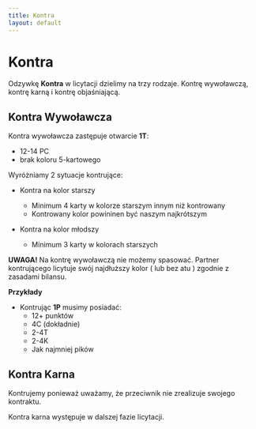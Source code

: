 ```yaml
---
title: Kontra
layout: default
---
```


# Kontra

Odzywkę **Kontra** w licytacji dzielimy na trzy rodzaje. Kontrę wywoławczą, kontrę karną i kontrę objaśniającą.


## Kontra Wywoławcza

Kontra wywoławcza zastępuje otwarcie **1T**: 

* 12-14 PC  
* brak koloru 5-kartowego
 
	
	
Wyróżniamy 2 sytuacje kontrujące:
  * Kontra na kolor starszy
	* Minimum 4 karty w kolorze starszym innym niż kontrowany
	* Kontrowany kolor powininen być naszym najkrótszym
  
  * Kontra na kolor młodszy 
	* Minimum 3 karty w kolorach starszych

**UWAGA!**
Na kontrę wywoławczą nie możemy spasować.
Partner kontrującego licytuje swój najdłuższy kolor ( lub bez atu ) zgodnie z zasadami bilansu.

**Przykłady**
* Kontrując **1P** musimy posiadać:
  * 12+ punktów
  * 4C (dokładnie)
  * 2-4T
  * 2-4K
  * Jak najmniej pików
  

## Kontra Karna

Kontrujemy ponieważ uważamy, że przeciwnik nie zrealizuje swojego kontraktu.

Kontra karna występuje w dalszej fazie licytacji. 
